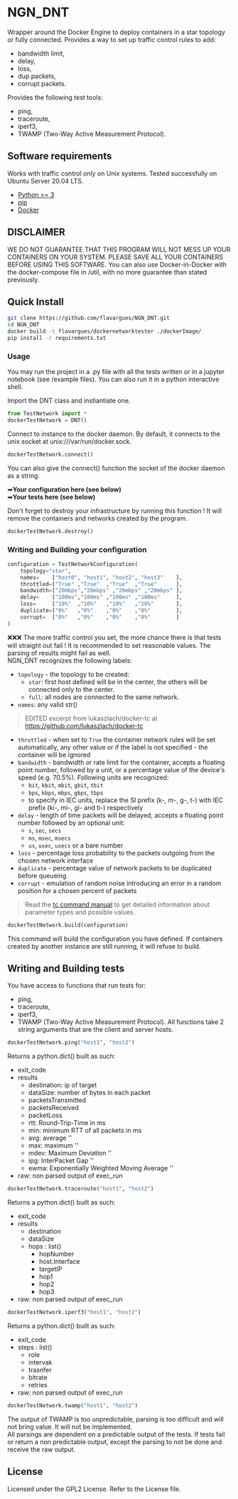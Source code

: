 # NGN_DNT

Wrapper around the Docker Engine to deploy containers in a star topology or fully connected. Provides a way to set up traffic control rules to add:
- bandwidth limit,
- delay,
- loss,
- dup packets,
- corrupt packets.

Provides the following test tools:
- ping,
- traceroute,
- iperf3,
- TWAMP (Two-Way Active Measurement Protocol).

## Software requirements
Works with traffic control only on Unix systems. Tested successfully on Ubuntu Server 20.04 LTS.

- [Python >= 3](http://docs.python-guide.org/en/latest/starting/installation/)
- [pip](https://pip.pypa.io/en/stable/installing/)
- [Docker](https://www.docker.com/products/docker)

## DISCLAIMER
WE DO NOT GUARANTEE THAT THIS PROGRAM WILL NOT MESS UP YOUR CONTAINERS ON YOUR SYSTEM. PLEASE SAVE ALL YOUR CONTAINERS BEFORE USING THIS SOFTWARE. You can also use Docker-in-Docker with the docker-compose file in /util, with no more guarantee than stated previously.

## Quick Install
```bash
git clone https://github.com/flavargues/NGN_DNT.git
cd NGN_DNT
docker build -t flavargues/dockernetworktester ./dockerImage/
pip install -r requirements.txt
```

### Usage
You may run the project in a .py file with all the tests written  or in a jupyter notebook (see /example files).
You can also run it in a python interactive shell.

Import the DNT class and instiantiate one.
```python
from TestNetwork import *
dockerTestNetwork = DNT()
```

Connect to instance to the docker daemon. By default, it connects to the unix socket at unix:///var/run/docker.sock.
```python
dockerTestNetwork.connect()
```
You can also give the connect() function the socket of the docker daemon as a string. 

➡**Your configuration here (see below)**  
➡**Your tests here (see below)**  

Don't forget to destroy your infrastructure by running this function ! It will remove the containers and networks created by the program.
```python
dockerTestNetwork.destroy()
```

### Writing and Building your configuration

```python
configuration = TestNetworkConfiguration(
    topology="star",
    names=    ["host0", "host1", "host2", "host3"    ],
    throttled=["True" ,"True"  ,"True"  ,"True"      ],
    bandwidth=["20mbps","20mbps" ,"20mbps" ,"20mbps" ],
    delay=    ["100ms","100ms" ,"100ms" ,"100ms"     ],
    loss=     ["10%"  ,"10%"   ,"10%"   ,"10%"       ],
    duplicate=["0%"   ,"0%"    ,"0%"    ,"0%"        ],
    corrupt=  ["0%"   ,"0%"    ,"0%"    ,"0%"        ]
)
```
❌❌❌ The more traffic control you set, the more chance there is that tests will straight out fail ! It is recommended to set reasonable values. The parsing of results might fail as well.  
NGN_DNT recognizes the following labels:
* `topology` - the topology to be created:
    * `star`: first host defined will be in the center, the others will be connected only to the center.
    * `full`: all nodes are connected to the same network.
* `names`: any valid str()
> EDITED excerpt from lukaszlach/docker-tc at https://github.com/lukaszlach/docker-tc
* `throttled` - when set to `True` the container network rules will be set automatically, any other value or if the label is not specified - the container will be ignored
*  `bandwidth` - bandwidth or rate limit for the container, accepts a floating point number, followed by a unit, or a percentage value of the device's speed (e.g. 70.5%). Following units are recognized:
    * `bit`, `kbit`, `mbit`, `gbit`, `tbit`
    * `bps`, `kbps`, `mbps`, `gbps`, `tbps`
    * to specify in IEC units, replace the SI prefix (k-, m-, g-, t-) with IEC prefix (ki-, mi-, gi- and ti-) respectively
* `delay` - length of time packets will be delayed, accepts a floating point number followed by an optional unit:
    * `s`, `sec`, `secs`
    * `ms`, `msec`, `msecs`
    * `us`, `usec`, `usecs` or a bare number
* `loss` - percentage loss probability to the packets outgoing from the chosen network interface
* `duplicate` - percentage value of network packets to be duplicated before queueing
* `corrupt` - emulation of random noise introducing an error in a random position for a chosen percent of packets

> Read the [tc command manual](http://man7.org/linux/man-pages/man8/tc.8.html) to get detailed information about parameter types and possible values.


```python
dockerTestNetwork.build(configuration)
```
This command will build the configuration you have defined. If containers created by another instance are still running, it will refuse to build.

## Writing and Building tests

You have access to functions that run tests for:
- ping,
- traceroute,
- iperf3,
- TWAMP (Two-Way Active Measurement Protocol).
All functions take 2 string arguments that are the client and server hosts.

````python
dockerTestNetwork.ping("host1", "host2")
````
Returns a python.dict() built as such:
* exit_code
* results
  * destination: ip of target
  * dataSize: number of bytes in each packet
  * packetsTransmitted
  * packetsReceived
  * packetLoss
  * rtt: Round-Trip-Time in ms
  * min: minimum RTT of all packets in ms
  * avg: average ''
  * max: maximum ''
  * mdev: Maximum Deviation ''
  * ipg: InterPacket Gap ''
  * ewma: Exponentially Weighted Moving Average ''
* raw: non parsed output of exec_run

````python
dockerTestNetwork.traceroute("host1", "host2")
````
Returns a python.dict() built as such:
* exit_code
* results
  * destination
  * dataSize
  * hops : list()
    * hopNumber
    * host.Interface
    * targetIP
    * hop1
    * hop2
    * hop3
* raw: non parsed output of exec_run

````python
dockerTestNetwork.iperf3("host1", "host2")
````
Returns a python.dict() built as such:
* exit_code
* steps : list()
  * role
  * intervak
  * trasnfer
  * bitrate
  * retries
* raw: non parsed output of exec_run

````python
dockerTestNetwork.twamp("host1", "host2")
````
The output of TWAMP is too unpredictable, parsing is too difficult and will not bring value. It will not be implemented.  
All parsings are dependent on a predictable output of the tests. If tests fail or return a non predictable output, except the parsing to not be done and receive the raw output.  

## License

Licensed under the GPL2 License. Refer to the License file.
